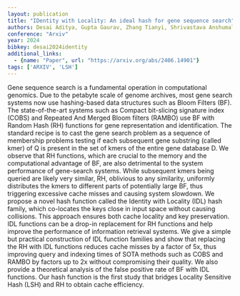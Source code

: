 ```yaml
---
layout: publication
title: "IDentity with Locality: An ideal hash for gene sequence search"
authors: Desai Aditya, Gupta Gaurav, Zhang Tianyi, Shrivastava Anshumali
conference: "Arxiv"
year: 2024
bibkey: desai2024identity
additional_links:
  - {name: "Paper", url: "https://arxiv.org/abs/2406.14901"}
tags: ['ARXIV', 'LSH']
---
```

Gene sequence search is a fundamental operation in computational genomics. Due
to the petabyte scale of genome archives, most gene search systems now use
hashing-based data structures such as Bloom Filters (BF). The state-of-the-art
systems such as Compact bit-slicing signature index (COBS) and Repeated And
Merged Bloom filters (RAMBO) use BF with Random Hash (RH) functions for gene
representation and identification. The standard recipe is to cast the gene
search problem as a sequence of membership problems testing if each subsequent
gene substring (called kmer) of Q is present in the set of kmers of the entire
gene database D. We observe that RH functions, which are crucial to the memory
and the computational advantage of BF, are also detrimental to the system
performance of gene-search systems. While subsequent kmers being queried are
likely very similar, RH, oblivious to any similarity, uniformly distributes the
kmers to different parts of potentially large BF, thus triggering excessive
cache misses and causing system slowdown. We propose a novel hash function
called the Identity with Locality (IDL) hash family, which co-locates the keys
close in input space without causing collisions. This approach ensures both
cache locality and key preservation. IDL functions can be a drop-in replacement
for RH functions and help improve the performance of information retrieval
systems. We give a simple but practical construction of IDL function families
and show that replacing the RH with IDL functions reduces cache misses by a
factor of 5x, thus improving query and indexing times of SOTA methods such as
COBS and RAMBO by factors up to 2x without compromising their quality. We also
provide a theoretical analysis of the false positive rate of BF with IDL
functions. Our hash function is the first study that bridges Locality Sensitive
Hash (LSH) and RH to obtain cache efficiency.
